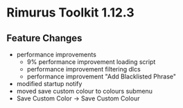 # Rimurus Toolkit 1.12.3
## Feature Changes
- performance improvements
    - 9% performance improvement loading script
    - performance improvement filtering dlcs
    - performance improvement "Add Blacklisted Phrase"
- modified startup notify
- moved save custom colour to colours submenu
- Save Custom Color -> Save Custom Colour
